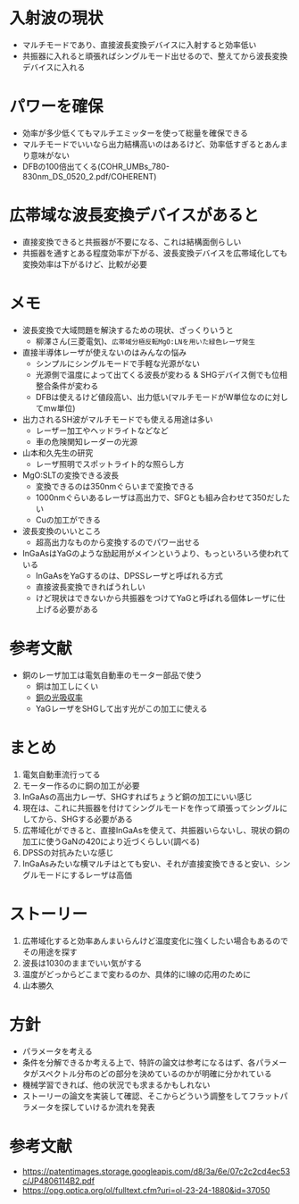 # 入射波の現状
* マルチモードであり、直接波長変換デバイスに入射すると効率低い
* 共振器に入れると頑張ればシングルモード出せるので、整えてから波長変換デバイスに入れる

# パワーを確保
* 効率が多少低くてもマルチエミッターを使って総量を確保できる
* マルチモードでいいなら出力結構高いのはあるけど、効率低すぎるとあんまり意味がない
* DFBの100倍出てくる(COHR_UMBs_780-830nm_DS_0520_2.pdf/COHERENT)

# 広帯域な波長変換デバイスがあると
* 直接変換できると共振器が不要になる、これは結構面倒らしい
* 共振器を通すとある程度効率が下がる、波長変換デバイスを広帯域化しても変換効率は下がるけど、比較が必要

# メモ
* 波長変換で大域問題を解決するための現状、ざっくりいうと
    * 柳澤さん(三菱電気)、`広帯域分極反転MgO:LNを用いた緑色レーザ発生`
* 直接半導体レーザが使えないのはみんなの悩み
    * シンプルにシングルモードで手軽な光源がない
    * 光源側で温度によって出てくる波長が変わる & SHGデバイス側でも位相整合条件が変わる
    * DFBは使えるけど値段高い、出力低い(マルチモードがW単位なのに対してmw単位)
* 出力されるSH波がマルチモードでも使える用途は多い
    * レーザー加工やヘッドライトなどなど
    * 車の危険関知レーダーの光源
* 山本和久先生の研究
    * レーザ照明でスポットライト的な照らし方
* MgO:SLTの変換できる波長
    * 変換できるのは350nmぐらいまで変換できる
    * 1000nmぐらいあるレーザは高出力で、SFGとも組み合わせて350だしたい
    * Cuの加工ができる
* 波長変換のいいところ
    * 超高出力なものから変換するのでパワー出せる
* InGaAsはYaGのような励起用がメインというより、もっといろいろ使われている
    * InGaAsをYaGするのは、DPSSレーザと呼ばれる方式
    * 直接波長変換できればうれしい
    * けど現状はできないから共振器をつけてYaGと呼ばれる個体レーザに仕上げる必要がある

# 参考文献
* 銅のレーザ加工は電気自動車のモーター部品で使う
    * 銅は加工しにくい
    * [銅の光吸収率](https://www.keyence.co.jp/ss/lasermarker/selection/features03.jsp)
    * YaGレーザをSHGして出す光がこの加工に使える
    
# まとめ
1. 電気自動車流行ってる
2. モーター作るのに銅の加工が必要
3. InGaAsの高出力レーザ、SHGすればちょうど銅の加工にいい感じ
4. 現在は、これに共振器を付けてシングルモードを作って頑張ってシングルにしてから、SHGする必要がある
5. 広帯域化ができると、直接InGaAsを使えて、共振器いらないし、現状の銅の加工に使うGaNの420により近づくらしい(調べる)
6. DPSSの対抗みたいな感じ
7. InGaAsみたいな横マルチはとても安い、それが直接変換できると安い、シングルモードにするレーザは高価

# ストーリー
1. 広帯域化すると効率あんまいらんけど温度変化に強くしたい場合もあるのでその用途を探す
2. 波長は1030のままでいい気がする
3. 温度がどっからどこまで変わるのか、具体的にI線の応用のために
4. 山本勝久

# 方針
* パラメータを考える
* 条件を分解できるか考える上で、特許の論文は参考になるはず、各パラメータがスペクトル分布のどの部分を決めているのかが明確に分かれている
* 機械学習できれば、他の状況でも求まるかもしれない
* ストーリーの論文を実装して確認、そこからどういう調整をしてフラットパラメータを探していけるか流れを発表

# 参考文献
* https://patentimages.storage.googleapis.com/d8/3a/6e/07c2c2cd4ec53c/JP4806114B2.pdf
* https://opg.optica.org/ol/fulltext.cfm?uri=ol-23-24-1880&id=37050
